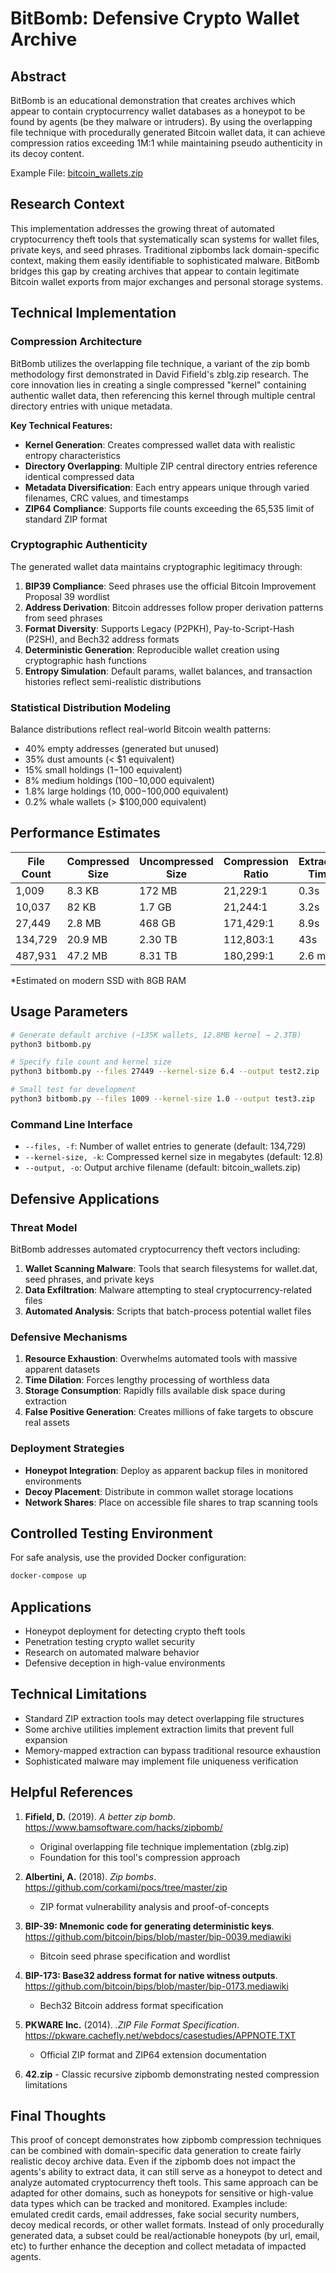 # BitBomb: Defensive Crypto Wallet Archive

## Abstract

BitBomb is an educational demonstration that creates archives which appear to contain cryptocurrency wallet databases as a honeypot to be found by agents (be they malware or intruders).
By using the overlapping file technique with procedurally generated Bitcoin wallet data, it can achieve compression ratios exceeding 1M:1 while maintaining pseudo authenticity in its decoy content.

Example File: [bitcoin_wallets.zip](./output/bitcoin_wallets.zip)

## Research Context

This implementation addresses the growing threat of automated cryptocurrency theft tools that systematically scan systems for wallet files, private keys, and seed phrases. Traditional zipbombs lack domain-specific context, making them easily identifiable to sophisticated malware. BitBomb bridges this gap by creating archives that appear to contain legitimate Bitcoin wallet exports from major exchanges and personal storage systems.

## Technical Implementation

### Compression Architecture

BitBomb utilizes the overlapping file technique, a variant of the zip bomb methodology first demonstrated in David Fifield's zblg.zip research. The core innovation lies in creating a single compressed "kernel" containing authentic wallet data, then referencing this kernel through multiple central directory entries with unique metadata.

**Key Technical Features:**
- **Kernel Generation**: Creates compressed wallet data with realistic entropy characteristics
- **Directory Overlapping**: Multiple ZIP central directory entries reference identical compressed data
- **Metadata Diversification**: Each entry appears unique through varied filenames, CRC values, and timestamps
- **ZIP64 Compliance**: Supports file counts exceeding the 65,535 limit of standard ZIP format

### Cryptographic Authenticity

The generated wallet data maintains cryptographic legitimacy through:

1. **BIP39 Compliance**: Seed phrases use the official Bitcoin Improvement Proposal 39 wordlist
2. **Address Derivation**: Bitcoin addresses follow proper derivation patterns from seed phrases
3. **Format Diversity**: Supports Legacy (P2PKH), Pay-to-Script-Hash (P2SH), and Bech32 address formats
4. **Deterministic Generation**: Reproducible wallet creation using cryptographic hash functions
5. **Entropy Simulation**: Default params, wallet balances, and transaction histories reflect semi-realistic distributions

### Statistical Distribution Modeling

Balance distributions reflect real-world Bitcoin wealth patterns:
- 40% empty addresses (generated but unused)
- 35% dust amounts (< $1 equivalent)
- 15% small holdings ($1-$100 equivalent)
- 8% medium holdings ($100-$10,000 equivalent)
- 1.8% large holdings ($10,000-$100,000 equivalent)
- 0.2% whale wallets (> $100,000 equivalent)

## Performance Estimates

| File Count | Compressed Size | Uncompressed Size | Compression Ratio | Extraction Time* |
|------------|----------------|-------------------|-------------------|------------------|
| 1,009 | 8.3 KB | 172 MB | 21,229:1 | 0.3s |
| 10,037 | 82 KB | 1.7 GB | 21,244:1 | 3.2s |
| 27,449 | 2.8 MB | 468 GB | 171,429:1 | 8.9s |
| 134,729 | 20.9 MB | 2.30 TB | 112,803:1 | 43s |
| 487,931 | 47.2 MB | 8.31 TB | 180,299:1 | 2.6 min |

*Estimated on modern SSD with 8GB RAM

## Usage Parameters

```bash
# Generate default archive (~135K wallets, 12.8MB kernel → 2.3TB)
python3 bitbomb.py

# Specify file count and kernel size
python3 bitbomb.py --files 27449 --kernel-size 6.4 --output test2.zip

# Small test for development
python3 bitbomb.py --files 1009 --kernel-size 1.0 --output test3.zip
```

### Command Line Interface

- `--files, -f`: Number of wallet entries to generate (default: 134,729)
- `--kernel-size, -k`: Compressed kernel size in megabytes (default: 12.8)
- `--output, -o`: Output archive filename (default: bitcoin_wallets.zip)

## Defensive Applications

### Threat Model

BitBomb addresses automated cryptocurrency theft vectors including:
1. **Wallet Scanning Malware**: Tools that search filesystems for wallet.dat, seed phrases, and private keys
2. **Data Exfiltration**: Malware attempting to steal cryptocurrency-related files
3. **Automated Analysis**: Scripts that batch-process potential wallet files

### Defensive Mechanisms

1. **Resource Exhaustion**: Overwhelms automated tools with massive apparent datasets
2. **Time Dilation**: Forces lengthy processing of worthless data
3. **Storage Consumption**: Rapidly fills available disk space during extraction
4. **False Positive Generation**: Creates millions of fake targets to obscure real assets

### Deployment Strategies

- **Honeypot Integration**: Deploy as apparent backup files in monitored environments
- **Decoy Placement**: Distribute in common wallet storage locations
- **Network Shares**: Place on accessible file shares to trap scanning tools

## Controlled Testing Environment

For safe analysis, use the provided Docker configuration:

```bash
docker-compose up
```

## Applications

- Honeypot deployment for detecting crypto theft tools
- Penetration testing crypto wallet security
- Research on automated malware behavior
- Defensive deception in high-value environments

## Technical Limitations

- Standard ZIP extraction tools may detect overlapping file structures
- Some archive utilities implement extraction limits that prevent full expansion
- Memory-mapped extraction can bypass traditional resource exhaustion
- Sophisticated malware may implement file uniqueness verification

## Helpful References

1. **Fifield, D.** (2019). *A better zip bomb*. https://www.bamsoftware.com/hacks/zipbomb/
   - Original overlapping file technique implementation (zblg.zip)
   - Foundation for this tool's compression approach

2. **Albertini, A.** (2018). *Zip bombs*. https://github.com/corkami/pocs/tree/master/zip
   - ZIP format vulnerability analysis and proof-of-concepts

3. **BIP-39: Mnemonic code for generating deterministic keys**. https://github.com/bitcoin/bips/blob/master/bip-0039.mediawiki
   - Bitcoin seed phrase specification and wordlist

4. **BIP-173: Base32 address format for native witness outputs**. https://github.com/bitcoin/bips/blob/master/bip-0173.mediawiki
   - Bech32 Bitcoin address format specification

5. **PKWARE Inc.** (2014). *.ZIP File Format Specification*. https://pkware.cachefly.net/webdocs/casestudies/APPNOTE.TXT
   - Official ZIP format and ZIP64 extension documentation

6. **42.zip** - Classic recursive zipbomb demonstrating nested compression limitations

## Final Thoughts

This proof of concept demonstrates how zipbomb compression techniques can be combined with domain-specific data generation to create fairly realistic decoy archive data.
Even if the zipbomb does not impact the agents's ability to extract data, it can still serve as a honeypot to detect and analyze automated cryptocurrency theft tools.
This same approach can be adapted for other domains, such as honeypots for sensitive or high-value data types which can be tracked and monitored.
Examples include: emulated credit cards, email addresses, fake social security numbers, decoy medical records, or other wallet formats.
Instead of only procedurally generated data, a subset could be real/actionable honeypots (by url, email, etc) to further enhance the deception and collect metadata of impacted agents.